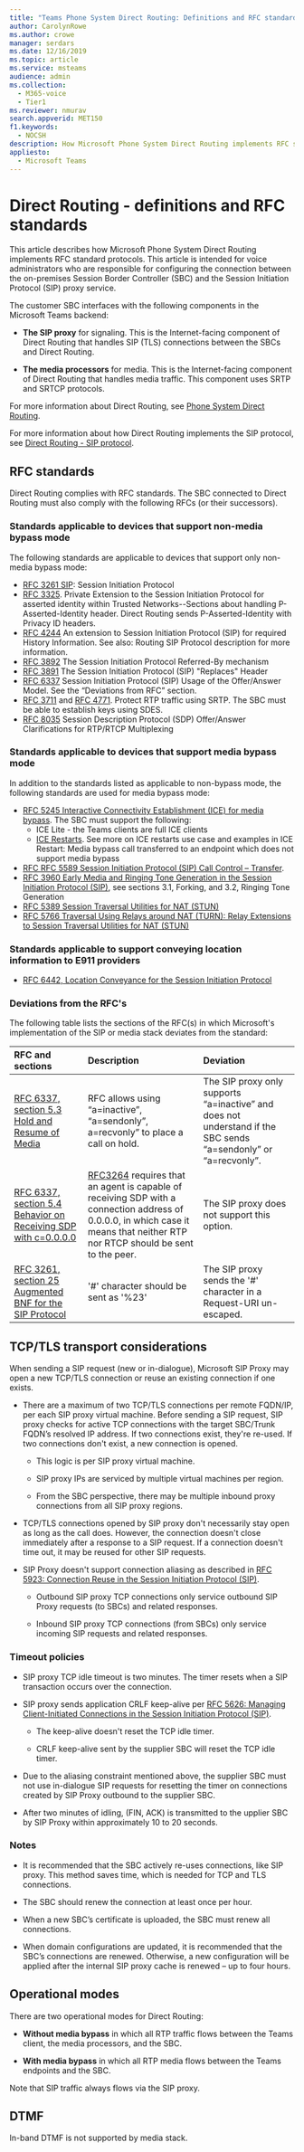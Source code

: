 ```yaml
---
title: "Teams Phone System Direct Routing: Definitions and RFC standards"
author: CarolynRowe
ms.author: crowe
manager: serdars
ms.date: 12/16/2019
ms.topic: article
ms.service: msteams
audience: admin
ms.collection: 
  - M365-voice
  - Tier1
ms.reviewer: nmurav
search.appverid: MET150
f1.keywords: 
  - NOCSH
description: How Microsoft Phone System Direct Routing implements RFC standard protocols.
appliesto: 
  - Microsoft Teams
---
```


# Direct Routing - definitions and RFC standards

This article describes how Microsoft Phone System Direct Routing implements RFC standard protocols. This article is intended for voice administrators who are responsible for configuring the connection between the on-premises Session Border Controller (SBC) and the Session Initiation Protocol (SIP) proxy service.

The customer SBC interfaces with the following components in the Microsoft Teams backend: 

- **The SIP proxy** for signaling. This is the Internet-facing component of Direct Routing that handles SIP (TLS) connections between the SBCs and Direct Routing.

- **The media processors** for media. This is the Internet-facing component of Direct Routing that handles media traffic. This component uses SRTP and SRTCP protocols.


For more information about Direct Routing, see [Phone System Direct Routing](direct-routing-landing-page.md).

For more information about how Direct Routing implements the SIP protocol, see [Direct Routing - SIP protocol](direct-routing-protocols-sip.md).

## RFC standards

Direct Routing complies with RFC standards.  The SBC connected to Direct Routing must also comply with the following RFCs (or their successors). 

### Standards applicable to devices that support non-media bypass mode 

The following standards are applicable to devices that support only non-media bypass mode:

- [RFC 3261 SIP](https://tools.ietf.org/html/rfc3261): Session Initiation Protocol
- [RFC 3325](https://www.ietf.org/rfc/rfc3325). Private Extension to the Session Initiation Protocol for asserted identity within Trusted Networks--Sections about handling P-Asserted-Identity header. Direct Routing sends P-Asserted-Identity with Privacy ID headers. 
- [RFC 4244](https://www.ietf.org/rfc/rfc4244.txt) An extension to Session Initiation Protocol (SIP) for required History Information. See also: Routing SIP Protocol description for more information.
- [RFC 3892](https://www.ietf.org/rfc/rfc3892.txt) The Session Initiation Protocol Referred-By mechanism
- [RFC 3891](https://www.ietf.org/rfc/rfc3891.txt) The Session Initiation Protocol (SIP) "Replaces" Header 
- [RFC 6337](https://tools.ietf.org/html/rfc6337) Session Initiation Protocol (SIP) Usage of the Offer/Answer Model.
  See the “Deviations from RFC” section.
- [RFC 3711](https://tools.ietf.org/html/rfc3711) and [RFC 4771](https://tools.ietf.org/html/rfc4771). Protect RTP traffic using SRTP. The SBC must be able to establish keys using SDES. 
- [RFC 8035](https://www.ietf.org/rfc/rfc8035.txt) Session Description Protocol (SDP) Offer/Answer Clarifications for RTP/RTCP Multiplexing

### Standards applicable to devices that support media bypass mode

In addition to the standards listed as applicable to non-bypass mode, the following standards are used for media bypass mode:

- [RFC 5245 Interactive Connectivity Establishment (ICE) for media bypass](https://tools.ietf.org/html/rfc5245).  The SBC must support the following:
  - ICE Lite - the Teams clients are full ICE clients
  - [ICE Restarts](https://tools.ietf.org/html/rfc5245#section-9.1.1.1). See more on ICE restarts use case and examples in ICE Restart:  Media bypass call transferred to an endpoint which does not support media bypass   
- [RFC RFC 5589 Session Initiation Protocol (SIP) Call Control – Transfer](https://tools.ietf.org/html/rfc5589). 
- [RFC 3960 Early Media and Ringing Tone Generation in the Session Initiation Protocol (SIP)](https://tools.ietf.org/html/rfc3960), see sections 3.1, Forking, and 3.2, Ringing Tone Generation 
- [RFC 5389 Session Traversal Utilities for NAT (STUN)](https://tools.ietf.org/html/rfc5389)
- [RFC 5766 Traversal Using Relays around NAT (TURN): Relay Extensions to Session Traversal Utilities for NAT (STUN)](https://tools.ietf.org/html/rfc5766)

### Standards applicable to support conveying location information to E911 providers

- [RFC 6442, Location Conveyance for the Session Initiation Protocol](https://tools.ietf.org/html/rfc6442)

### Deviations from the RFC's

The following table lists the sections of the RFC(s) in which Microsoft's implementation of the SIP or media stack deviates from the standard:

| RFC and sections | Description | Deviation |
| :---------------------  |:---------------------- |:-----------------------|
| [RFC 6337, section 5.3 Hold and Resume of Media](https://tools.ietf.org/html/rfc6337#section-5.3) | RFC allows using “a=inactive”, “a=sendonly”, a=recvonly” to place a call on hold. |The SIP proxy only supports “a=inactive” and does not understand if the SBC sends “a=sendonly” or “a=recvonly”.
| [RFC 6337, section 5.4 Behavior on Receiving SDP with c=0.0.0.0](https://tools.ietf.org/html/rfc6337#section-5.4) | [RFC3264](https://tools.ietf.org/html/rfc3264) requires that an agent is capable of receiving SDP with a connection address of 0.0.0.0, in which case it means that neither  RTP nor RTCP should be sent to the peer. | The SIP proxy does not support this option. |
| [RFC 3261, section 25 Augmented BNF for the SIP Protocol](https://tools.ietf.org/html/rfc3261#section-25.1) | '#' character should be sent as '%23'| The SIP proxy sends the '#' character in a Request-URI un-escaped. |

## TCP/TLS transport considerations

When sending a SIP request (new or in-dialogue), Microsoft SIP Proxy may open a new TCP/TLS connection or reuse an existing connection if one exists.  

- There are a maximum of two TCP/TLS connections per remote FQDN/IP, per each SIP proxy virtual machine. Before sending a SIP request, SIP proxy checks for active TCP connections with the target SBC/Trunk FQDN’s resolved IP address. If two connections exist, they're re-used. If two connections don't exist, a new connection is opened.  

  - This logic is per SIP proxy virtual machine.  

  - SIP proxy IPs are serviced by multiple virtual machines per region.  

  - From the SBC perspective, there may be multiple inbound proxy connections from all SIP proxy regions.  

- TCP/TLS connections opened by SIP proxy don't necessarily stay open as long as the call does. However, the connection doesn't close immediately after a response to a SIP request.  If a connection doesn't time out, it may be reused for other SIP requests.  

- SIP Proxy doesn't support connection aliasing as described in [RFC 5923: Connection Reuse in the Session Initiation Protocol (SIP)](https://www.rfc-editor.org/rfc/rfc5923.html).

  - Outbound SIP proxy TCP connections only service outbound SIP Proxy requests (to SBCs) and related responses.

  - Inbound SIP proxy TCP connections (from SBCs) only service incoming SIP requests and related responses.  


### Timeout policies 

- SIP proxy TCP idle timeout is two minutes. The timer resets when a SIP transaction occurs over the connection.  

- SIP proxy sends application CRLF keep-alive per [RFC 5626: Managing Client-Initiated Connections in the Session Initiation Protocol (SIP)](https://www.rfc-editor.org/rfc/rfc5626).

  - The keep-alive doesn't reset the TCP idle timer.

  - CRLF keep-alive sent by the supplier SBC will reset the TCP idle timer.

- Due to the aliasing constraint mentioned above, the supplier SBC must not use in-dialogue SIP requests for resetting the timer on connections created by SIP Proxy outbound to the supplier SBC. 

- After two minutes of idling, (FIN, ACK) is transmitted to the upplier SBC by SIP Proxy within approximately 10 to 20 seconds. 

### Notes

- It is recommended that the SBC actively re-uses connections, like SIP proxy. This method saves time, which is needed for TCP and TLS connections. 

- The SBC should renew the connection at least once per hour. 

- When a new SBC’s certificate is uploaded, the SBC must renew all connections. 

- When domain configurations are updated, it is recommended that the SBC’s connections are renewed. Otherwise, a new configuration will be applied after the internal SIP proxy cache is renewed – up to four hours. 

 
## Operational modes

There are two operational modes for Direct Routing:

- **Without media bypass** in which all RTP traffic flows between the Teams client, the media processors, and the SBC.  

- **With media bypass** in which all RTP media flows between the Teams endpoints and the SBC. 

Note that SIP traffic always flows via the SIP proxy. 

## DTMF

In-band DTMF is not supported by media stack.
